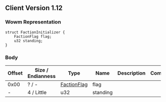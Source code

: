 ## Client Version 1.12

### Wowm Representation
```rust,ignore
struct FactionInitializer {
    FactionFlag flag;
    u32 standing;
}
```
### Body

| Offset | Size / Endianness | Type | Name | Description | Comment |
| ------ | ----------------- | ---- | ---- | ----------- | ------- |
| 0x00 | ? / - | [FactionFlag](factionflag.md) | flag |  |  |
| - | 4 / Little | u32 | standing |  |  |

